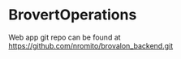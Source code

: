 BrovertOperations
=================

Web app git repo can be found at https://github.com/nromito/brovalon_backend.git

